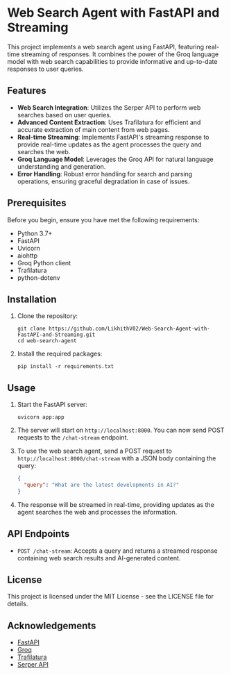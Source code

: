 # Web Search Agent with FastAPI and Streaming

This project implements a web search agent using FastAPI, featuring real-time streaming of responses. It combines the power of the Groq language model with web search capabilities to provide informative and up-to-date responses to user queries.

## Features

- **Web Search Integration**: Utilizes the Serper API to perform web searches based on user queries.
- **Advanced Content Extraction**: Uses Trafilatura for efficient and accurate extraction of main content from web pages.
- **Real-time Streaming**: Implements FastAPI's streaming response to provide real-time updates as the agent processes the query and searches the web.
- **Groq Language Model**: Leverages the Groq API for natural language understanding and generation.
- **Error Handling**: Robust error handling for search and parsing operations, ensuring graceful degradation in case of issues.

## Prerequisites

Before you begin, ensure you have met the following requirements:
- Python 3.7+
- FastAPI
- Uvicorn
- aiohttp
- Groq Python client
- Trafilatura
- python-dotenv

## Installation

1. Clone the repository:
   ```
   git clone https://github.com/LikhithV02/Web-Search-Agent-with-FastAPI-and-Streaming.git
   cd web-search-agent
   ```

2. Install the required packages:
   ```
   pip install -r requirements.txt
   ```

## Usage

1. Start the FastAPI server:
   ```
   uvicorn app:app
   ```

2. The server will start on `http://localhost:8000`. You can now send POST requests to the `/chat-stream` endpoint.

3. To use the web search agent, send a POST request to `http://localhost:8000/chat-stream` with a JSON body containing the query:
   ```json
   {
     "query": "What are the latest developments in AI?"
   }
   ```

4. The response will be streamed in real-time, providing updates as the agent searches the web and processes the information.

## API Endpoints

- `POST /chat-stream`: Accepts a query and returns a streamed response containing web search results and AI-generated content.

## License

This project is licensed under the MIT License - see the LICENSE file for details.

## Acknowledgements

- [FastAPI](https://fastapi.tiangolo.com/)
- [Groq](https://groq.com/)
- [Trafilatura](https://github.com/adbar/trafilatura)
- [Serper API](https://serper.dev/)
